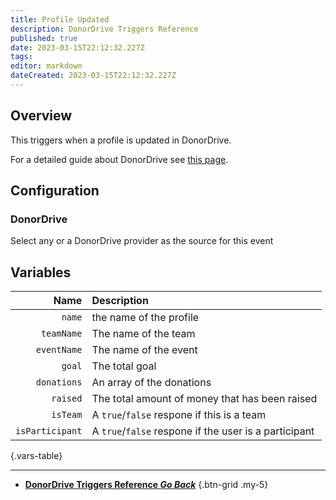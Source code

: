 ```yaml
---
title: Profile Updated
description: DonorDrive Triggers Reference
published: true
date: 2023-03-15T22:12:32.227Z
tags: 
editor: markdown
dateCreated: 2023-03-15T22:12:32.227Z
---
```


## Overview
This triggers when a profile is updated in DonorDrive.

For a detailed guide about DonorDrive see [this page](/Integrations/DonorDrive).

## Configuration
### DonorDrive
Select any or a DonorDrive provider as the source for this event

## Variables
Name | Description
----:|:------------
`name` | the name of the profile
`teamName` | The name of the team
`eventName` | The name of the event
`goal` | The total goal
`donations` | An array of the donations
`raised` | The total amount of money that has been raised
`isTeam` | A `true`/`false` respone if this is a team
`isParticipant` | A `true`/`false` respone if the user is a participant
{.vars-table}

---

- [<i class="mdi mdi-chevron-left"></i>**DonorDrive Triggers Reference *Go Back***](/Triggers/DonorDrive)
{.btn-grid .my-5}